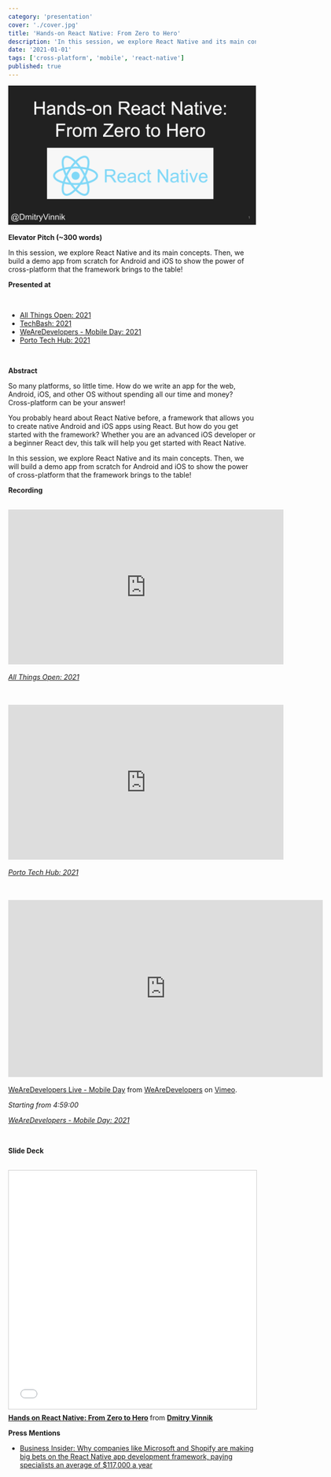 ```yaml
---
category: 'presentation'
cover: './cover.jpg'
title: 'Hands-on React Native: From Zero to Hero'
description: 'In this session, we explore React Native and its main concepts'
date: '2021-01-01'
tags: ['cross-platform', 'mobile', 'react-native']
published: true
---
```

![cross-platform](./cover.jpg)

**Elevator Pitch (~300 words)**

In this session, we explore React Native and its main concepts. Then, we build a demo app from scratch for Android and iOS to show the power of cross-platform that the framework brings to the table!

**Presented at**

<br>

- [All Things Open: 2021](https://dvinnik.dev/events/2021/allthingsopen)
- [TechBash: 2021](https://dvinnik.dev/events/2021/techbash)
- [WeAreDevelopers - Mobile Day: 2021](https://dvinnik.dev/events/2021/wearedevelopers-mobile-day)
- [Porto Tech Hub: 2021](https://dvinnik.dev/events/2021/porto-tech-hub)

<br>

**Abstract**
 
So many platforms, so little time. How do we write an app for the web, Android, iOS, and other OS without spending all our time and money? Cross-platform can be your answer!

You probably heard about React Native before, a framework that allows you to create native Android and iOS apps using React. But how do you get started with the framework? Whether you are an advanced iOS developer or a beginner React dev, this talk will help you get started with React Native.

In this session, we explore React Native and its main concepts. Then, we will build a demo app from scratch for Android and iOS to show the power of cross-platform that the framework brings to the table!

**Recording**

<br>

<iframe width="560" height="315" src="https://www.youtube.com/embed/9tXktXR9iJk" title="YouTube video player" frameborder="0" allow="accelerometer; autoplay; clipboard-write; encrypted-media; gyroscope; picture-in-picture" allowfullscreen></iframe>

*[All Things Open: 2021](https://dvinnik.dev/events/2021/allthingsopen)*

<br>
<br>

<iframe width="560" height="315" src="https://www.youtube.com/embed/3J4hlbpczY8" title="YouTube video player" frameborder="0" allow="accelerometer; autoplay; clipboard-write; encrypted-media; gyroscope; picture-in-picture" allowfullscreen></iframe>

*[Porto Tech Hub: 2021](https://dvinnik.dev/events/2021/porto-tech-hub)*

<br>

<br>

<iframe src="https://player.vimeo.com/video/639870487?h=ff1b58e6e7&title=0&byline=0&portrait=0" width="640" height="360" frameborder="0" allow="autoplay; fullscreen; picture-in-picture" allowfullscreen></iframe>
<p><a href="https://vimeo.com/639870487">WeAreDevelopers Live - Mobile Day</a> from <a href="https://vimeo.com/wearedevelopers">WeAreDevelopers</a> on <a href="https://vimeo.com">Vimeo</a>.</p>

*Starting from 4:59:00*

*[WeAreDevelopers - Mobile Day: 2021](https://dvinnik.dev/events/2021/wearedevelopers-mobile-day)*

<br>

**Slide Deck**

<br>

<iframe src="//www.slideshare.net/slideshow/embed_code/key/5XSEN0oWtt3QZ" width="595" height="485" frameborder="0" marginwidth="0" marginheight="0" scrolling="no" style="border:1px solid #CCC; border-width:1px; margin-bottom:5px; max-width: 100%;" allowfullscreen> </iframe> <div style="margin-bottom:5px"> <strong> <a href="//www.slideshare.net/DmitryVinnik1/hands-on-react-native-from-zero-to-hero" title="Hands on React Native: From Zero to Hero" target="_blank">Hands on React Native: From Zero to Hero</a> </strong> from <strong><a href="//www.slideshare.net/DmitryVinnik1" target="_blank">Dmitry Vinnik</a></strong> </div>


**Press Mentions**

- [Business Insider: Why companies like Microsoft and Shopify are making big bets on the React Native app development framework, paying specialists an average of $117,000 a year](https://www.businessinsider.com/react-native-developers-facebook-microsoft-app-development-2021-9)